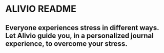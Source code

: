 # ALIVIO README

## Everyone experiences stress in different ways. Let Alivio guide you, in a personalized journal experience, to overcome your stress.
